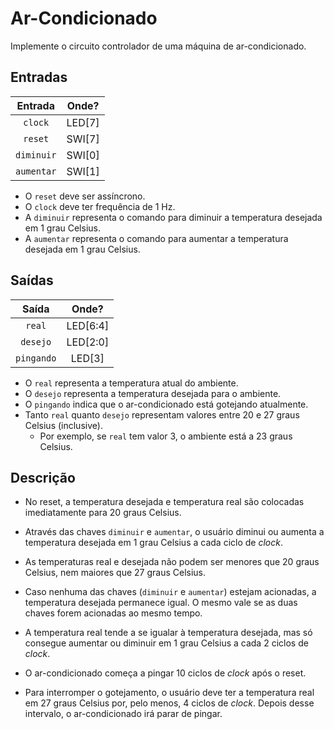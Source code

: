 # Ar-Condicionado

Implemente o circuito controlador de uma máquina de ar-condicionado.

##  Entradas

| Entrada | Onde? |
| :--: | :--: |
| `clock` | LED[7] |
| `reset` | SWI[7] |
| `diminuir` | SWI[0] |
| `aumentar` | SWI[1] |

- O `reset` deve ser assíncrono.
- O `clock` deve ter frequência de 1 Hz.
- A `diminuir` representa o comando para diminuir a temperatura desejada em 1 grau Celsius.
- A `aumentar` representa o comando para aumentar a temperatura desejada em 1 grau Celsius.

## Saídas

| Saída | Onde? |
| :--: | :--: |
| `real` | LED[6:4] |
| `desejo` | LED[2:0] |
| `pingando` | LED[3] |

- O `real` representa a temperatura atual do ambiente.
- O `desejo` representa a temperatura desejada para o ambiente.
- O `pingando` indica que o ar-condicionado está gotejando atualmente.
- Tanto `real` quanto `desejo` representam valores entre 20 e 27 graus Celsius (inclusive).
   - Por exemplo, se `real` tem valor 3, o ambiente está a 23 graus Celsius.

## Descrição

- No reset, a temperatura desejada e temperatura real são colocadas imediatamente para 20 graus Celsius.

- Através das chaves `diminuir` e `aumentar`, o usuário diminui ou aumenta a temperatura desejada em 1 grau Celsius a cada ciclo de *clock*.

- As temperaturas real e desejada não podem ser menores que 20 graus Celsius, nem maiores que 27 graus Celsius.

- Caso nenhuma das chaves (`diminuir` e `aumentar`) estejam acionadas, a temperatura desejada permanece igual. O mesmo vale se as duas chaves forem acionadas ao mesmo tempo.

- A temperatura real tende a se igualar à temperatura desejada, mas só consegue aumentar ou diminuir em 1 grau Celsius a cada 2 ciclos de *clock*.

- O ar-condicionado começa a pingar 10 ciclos de *clock* após o reset.

- Para interromper o gotejamento, o usuário deve ter a temperatura real em 27 graus Celsius por, pelo menos, 4 ciclos de *clock*. Depois desse intervalo, o ar-condicionado irá parar de pingar.